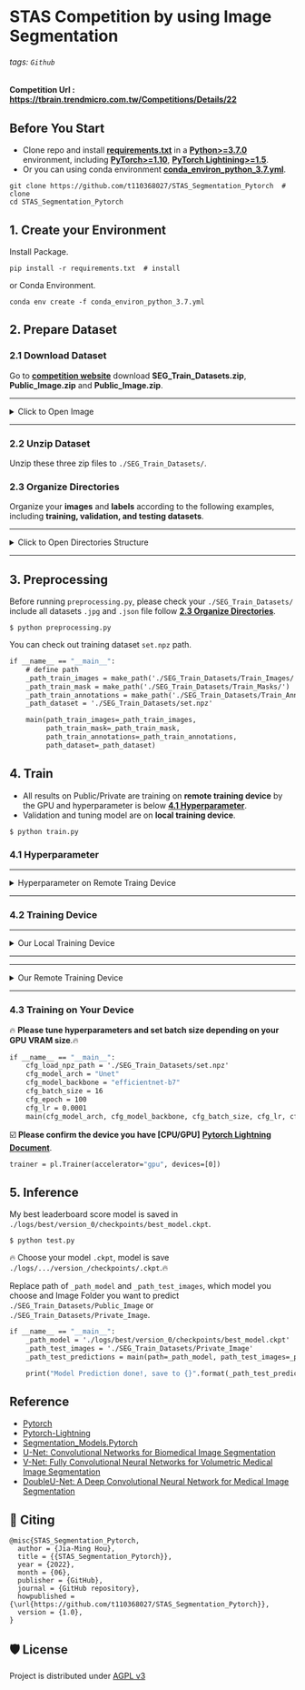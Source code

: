 # STAS Competition by using Image Segmentation 

###### tags: `Github`

**Competition Url : https://tbrain.trendmicro.com.tw/Competitions/Details/22**

##  Before You Start
* Clone repo and install [**requirements.txt**](https://github.com/t110368027/STAS_Segmentation_Pytorch/blob/main/requirements.txt "requirements.txt") in a [**Python>=3.7.0**](https://www.python.org/) environment, including [**PyTorch>=1.10**](https://pytorch.org/get-started/locally/), [**PyTorch Lightining>=1.5**](https://www.pytorchlightning.ai/).
* Or you can using conda environment [**conda_environ_python_3.7.yml**](https://github.com/t110368027/STAS_Segmentation_Pytorch/blob/main/conda_environ_python_3.7.yml "conda_environ_python_3.7.yml").

```
git clone https://github.com/t110368027/STAS_Segmentation_Pytorch  # clone
cd STAS_Segmentation_Pytorch
```
## 1. Create your Environment

Install Package.
```
pip install -r requirements.txt  # install
```
or Conda Environment.
```
conda env create -f conda_environ_python_3.7.yml
```
## 2. Prepare Dataset

### 2.1 Download Dataset
Go to [**competition website**](https://tbrain.trendmicro.com.tw/Competitions/Details/22) download **SEG_Train_Datasets.zip**, **Public_Image.zip** and **Public_Image.zip**.

---
<details>   
<summary>Click to Open Image</summary>   
<pre>
    <img src="https://i.imgur.com/VsgqDTn.png">
</pre>   
</details>

---

### 2.2 Unzip Dataset
Unzip these three zip files to `./SEG_Train_Datasets/`.

### 2.3 Organize Directories
Organize your **images** and **labels** according to the following examples, including **training, validation, and testing datasets**.

---
<details>   
<summary>Click to Open Directories Structure</summary>   
<pre><code>
STAS_Segmentation_Pytorch        
├── SEG_Train_Datasets
│   ├── Private_Image              ## Unzip by Private_Image.zip 
│   │   ├── Private_00000000.jpg
│   │   ├── Private_00000001.jpg
│   │   ├── ...
│   │   └── Private_00000183.jpg
│   │   
│   ├── Public_Image               ## Unzip by Public_Image.zip 
│   │   ├── Public_00000000.jpg
│   │   ├── Public_00000001.jpg
│   │   ├── ...
│   │   └── Public_00000130.jpg
│   │
│   ├── Train_Annotations          ## Unzip by SEG_Train_Datasets.zip
│   │   ├── 00000000.json
│   │   ├── 00000001.json
│   │   ├── ...
│   │   └── 00001052.json
│   │   
│   ├── Train_Images               ## Unzip by SEG_Train_Datasets.zip
│   │   ├── 00000000.jpg
│   │   ├── 00000001.jpg
│   │   ├── ...
│   │   └── 00001052.jpg
│   │   
│   └── set.npz                    ## Create by preprocessing.py
│
├── conda_environ_python_3.7.yml   ## Conda environment
├── preprocessing.py
├── requirements.txt
├── train.py
├── test.py
│
├── SEG_Train_Datasets.zip         ## Download these three zip files on competition url
├── Private_Image.zip
└── Public_Image.zip
</code></pre>   
</details>

---

## 3. Preprocessing
Before running `preprocessing.py`, please check your `./SEG_Train_Datasets/` include all datasets `.jpg` and `.json` file follow [**2.3 Organize Directories**](#23-Organize-Directories).
```
$ python preprocessing.py
```
You can check out training dataset `set.npz`  path.
```python=3.7
if __name__ == "__main__":
    # define path
    _path_train_images = make_path('./SEG_Train_Datasets/Train_Images/')
    _path_train_mask = make_path('./SEG_Train_Datasets/Train_Masks/')
    _path_train_annotations = make_path('./SEG_Train_Datasets/Train_Annotations/')
    _path_dataset = './SEG_Train_Datasets/set.npz'

    main(path_train_images=_path_train_images,
         path_train_mask=_path_train_mask,
         path_train_annotations=_path_train_annotations,
         path_dataset=_path_dataset)
```

## 4. Train
* All results on Public/Private are training on **remote training device** by  the GPU and hyperparameter is below [**4.1 Hyperparameter**](#41-Hyperparameter).
* Validation and tuning model are on **local training device**.

```
$ python train.py
```

### 4.1 Hyperparameter
---
<details>   
<summary>Hyperparameter on Remote Traing Device</summary>   
<pre>
    1. Model Architecture
        -   Architecture : Unet
        -   Backbone : efficientnet-b7
    2. Hyperparameter
        -   Batch Size : 16
        -   Optimizer : Adam
        -   Learning Rate : 0.0001
        -   Epochs : 100
        -   Loss = Dice loss
        -   Data Augmentation = True
</pre>   
</details>

---

### 4.2 Training Device
---
<details>   
<summary>Our Local Training Device</summary>   
<pre>
    OS : Windows 10
    IDE : Pycharm 2021.2.2
    python : 3.7
    GPU : Nvidia TITAN Xp (driver : 456.71)
    Cuda versuin : 11.1
</pre>   
</details>

---
---
<details>   
<summary>Our Remote Training Device</summary>   
<pre>
    OS : Ubuntu 18.04
    python : 3.7
    GPU : Nvidia V100*4 (driver : 460.91.03)
    Cuda versuin : 11.2
</pre>   
</details>

---

### 4.3 Training on Your Device
:fire: **Please tune hyperparameters and set batch size depending on your GPU VRAM size**.:fire: 

```python=3.7
if __name__ == "__main__":
    cfg_load_npz_path = './SEG_Train_Datasets/set.npz'
    cfg_model_arch = "Unet"
    cfg_model_backbone = "efficientnet-b7"
    cfg_batch_size = 16
    cfg_epoch = 100
    cfg_lr = 0.0001
    main(cfg_model_arch, cfg_model_backbone, cfg_batch_size, cfg_lr, cfg_epoch, cfg_load_npz_path)
```
:ballot_box_with_check: **Please confirm the device you have [CPU/GPU]** [**Pytorch Lightning Document**](https://pytorch-lightning.readthedocs.io/en/latest/accelerators/gpu_basic.html).
```python=3.7
trainer = pl.Trainer(accelerator="gpu", devices=[0])
```

## 5. Inference
My best leaderboard score model is saved in `./logs/best/version_0/checkpoints/best_model.ckpt`.
```
$ python test.py
```
:fire: Choose your model `.ckpt`, model is save `./logs/.../version_/checkpoints/.ckpt`.:fire: 

Replace path of `_path_model` and `_path_test_images`, which model you choose and Image Folder you want to predict `./SEG_Train_Datasets/Public_Image` or `./SEG_Train_Datasets/Private_Image`.
```python=3.7
if __name__ == "__main__":
    _path_model = './logs/best/version_0/checkpoints/best_model.ckpt'
    _path_test_images = './SEG_Train_Datasets/Private_Image'
    _path_test_predictions = main(path=_path_model, path_test_images=_path_test_images)

    print("Model Prediction done!, save to {}".format(_path_test_predictions))
```

## Reference
* [Pytorch](https://github.com/pytorch/pytorch)
* [Pytorch-Lightning](https://github.com/PyTorchLightning/pytorch-lightning)
* [Segmentation_Models.Pytorch](https://github.com/qubvel/segmentation_models.pytorch)
* [U-Net: Convolutional Networks for Biomedical Image Segmentation
](https://arxiv.org/pdf/1505.04597.pdf)
* [V-Net: Fully Convolutional Neural Networks for Volumetric Medical Image Segmentation
](https://arxiv.org/pdf/1606.04797.pdf)
* [DoubleU-Net: A Deep Convolutional Neural Network for Medical Image Segmentation
](https://arxiv.org/pdf/2006.04868.pdf)
## 📝 Citing

```
@misc{STAS_Segmentation_Pytorch,
  author = {Jia-Ming Hou},
  title = {{STAS_Segmentation_Pytorch}},
  year = {2022},
  month = {06},
  publisher = {GitHub},
  journal = {GitHub repository},
  howpublished = {\url{https://github.com/t110368027/STAS_Segmentation_Pytorch}},
  version = {1.0}, 
}
```

## 🛡️ License
 
Project is distributed under [AGPL v3](https://github.com/t110368027/STAS_Segmentation_Pytorch/blob/main/LICENSE)
